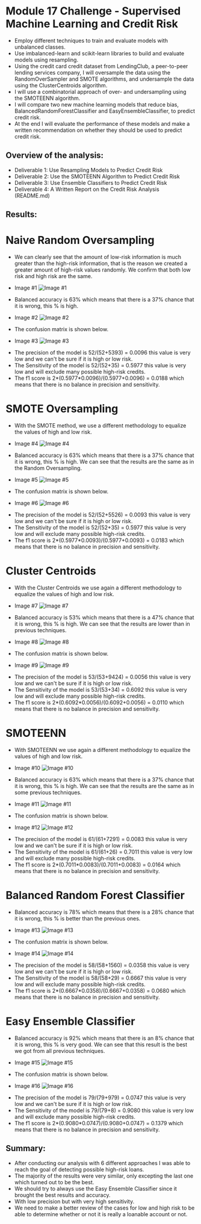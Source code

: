 # Module 17 Challenge - Supervised Machine Learning and Credit Risk
- Employ different techniques to train and evaluate models with unbalanced classes. 
- Use imbalanced-learn and scikit-learn libraries to build and evaluate models using resampling.
- Using the credit card credit dataset from LendingClub, a peer-to-peer lending services company, I will oversample the data using the RandomOverSampler and SMOTE algorithms, and undersample the data using the ClusterCentroids algorithm. 
- I will use a combinatorial approach of over- and undersampling using the SMOTEENN algorithm. 
- I will compare two new machine learning models that reduce bias, BalancedRandomForestClassifier and EasyEnsembleClassifier, to predict credit risk. 
- At the end I will evaluate the performance of these models and make a written recommendation on whether they should be used to predict credit risk.

## Overview of the analysis: 
- Deliverable 1: Use Resampling Models to Predict Credit Risk
- Deliverable 2: Use the SMOTEENN Algorithm to Predict Credit Risk
- Deliverable 3: Use Ensemble Classifiers to Predict Credit Risk
- Deliverable 4: A Written Report on the Credit Risk Analysis (README.md)

## Results: 

# Naive Random Oversampling

- We can clearly see that the amount of low-risk information is much greater than the high-risk information, that is the reason we created a greater amount of high-risk values randomly. We confirm that both low risk and high risk are the same.

* Image #1
![Image #1](https://user-images.githubusercontent.com/95668609/167636228-2fc24bdd-f4e7-4c77-893d-6e82c2769b18.jpg)

- Balanced accuracy is 63% which means that there is a 37% chance that it is wrong, this % is high.

* Image #2
![Image #2](https://user-images.githubusercontent.com/95668609/167636246-685e663e-017b-40fd-ab3a-ddc0ed664b9f.jpg)

- The confusion matrix is shown below.

* Image #3
![Image #3](https://user-images.githubusercontent.com/95668609/167636266-afe4b9c2-c9b7-4253-81b0-437d87b0f53d.jpg)

- The precision of the model is 52/(52+5393) = 0.0096 this value is very low and we can't be sure if it is high or low risk.
- The Sensitivity of the model is 52/(52+35) = 0.5977 this value is very low and will exclude many possible high-risk credits.
- The f1 score is 2*(0.5977*0.0096)/(0.5977+0.0096) = 0.0188 which means that there is no balance in precision and sensitivity.

# SMOTE Oversampling

- With the SMOTE method, we use a different methodology to equalize the values of high and low risk.

* Image #4
![Image #4](https://user-images.githubusercontent.com/95668609/167636288-486d8eea-b005-4d86-9698-c9cde28a7e16.jpg)

- Balanced accuracy is 63% which means that there is a 37% chance that it is wrong, this % is high. We can see that the results are the same as in the Random Oversampling.

* Image #5
![Image #5](https://user-images.githubusercontent.com/95668609/167636300-2daa41f5-57e2-4dd7-a1e8-1507f807239c.jpg)

- The confusion matrix is shown below.

* Image #6
![Image #6](https://user-images.githubusercontent.com/95668609/167636313-a36b0629-7c52-445c-8ca8-41399018c840.jpg)

- The precision of the model is 52/(52+5526) = 0.0093 this value is very low and we can't be sure if it is high or low risk.
- The Sensitivity of the model is 52/(52+35) = 0.5977 this value is very low and will exclude many possible high-risk credits.
- The f1 score is 2*(0.5977*0.0093)/(0.5977+0.0093) = 0.0183 which means that there is no balance in precision and sensitivity.

# Cluster Centroids

- With the Cluster Centroids we use again a different methodology to equalize the values of high and low risk.

* Image #7
![Image #7](https://user-images.githubusercontent.com/95668609/167636328-ee22070c-0c6e-4eb3-9cb4-4c53db4a238d.jpg)

- Balanced accuracy is 53% which means that there is a 47% chance that it is wrong, this % is high. We can see that the results are lower than in previous techniques.

* Image #8
![Image #8](https://user-images.githubusercontent.com/95668609/167636339-ff2d3f03-a146-481c-9f57-0e0408be23e0.jpg)

- The confusion matrix is shown below.

* Image #9
![Image #9](https://user-images.githubusercontent.com/95668609/167636345-005d4f53-26eb-4c3e-aa9a-ba2e2fd346d8.jpg)

- The precision of the model is 53/(53+9424) = 0.0056 this value is very low and we can't be sure if it is high or low risk.
- The Sensitivity of the model is 53/(53+34) = 0.6092 this value is very low and will exclude many possible high-risk credits.
- The f1 score is 2*(0.6092*0.0056)/(0.6092+0.0056) = 0.0110 which means that there is no balance in precision and sensitivity.

# SMOTEENN

- With SMOTEENN we use again a different methodology to equalize the values of high and low risk.

* Image #10
![Image #10](https://user-images.githubusercontent.com/95668609/167636360-add51eca-60f5-4123-9276-4c81c02bda42.jpg)

- Balanced accuracy is 63% which means that there is a 37% chance that it is wrong, this % is high. We can see that the results are the same as in some previous techniques.

* Image #11
![Image #11](https://user-images.githubusercontent.com/95668609/167636366-81e6e109-8d47-43bb-b3ec-649399d1f719.jpg)

- The confusion matrix is shown below.

* Image #12
![Image #12](https://user-images.githubusercontent.com/95668609/167636376-739ae921-9a4a-4bbd-a1b0-187a5303a2d1.jpg)

- The precision of the model is 61/(61+7291) = 0.0083 this value is very low and we can't be sure if it is high or low risk.
- The Sensitivity of the model is 61/(61+26) = 0.7011 this value is very low and will exclude many possible high-risk credits.
- The f1 score is 2*(0.7011*0.0083)/(0.7011+0.0083) = 0.0164 which means that there is no balance in precision and sensitivity.

# Balanced Random Forest Classifier

- Balanced accuracy is 78% which means that there is a 28% chance that it is wrong, this % is better than the previous ones.

* Image #13
![Image #13](https://user-images.githubusercontent.com/95668609/167636391-1034b0fc-fc0d-4e6a-a367-9713e782b920.jpg)

- The confusion matrix is shown below.

* Image #14
![Image #14](https://user-images.githubusercontent.com/95668609/167636406-9dedee9e-2de5-4a4d-bb01-c6891cad3724.jpg)

- The precision of the model is 58/(58+1560) = 0.0358 this value is very low and we can't be sure if it is high or low risk.
- The Sensitivity of the model is 58/(58+29) = 0.6667 this value is very low and will exclude many possible high-risk credits.
- The f1 score is 2*(0.6667*0.0358)/(0.6667+0.0358) = 0.0680 which means that there is no balance in precision and sensitivity.

# Easy Ensemble Classifier

- Balanced accuracy is 92% which means that there is an 8% chance that it is wrong, this % is very good. We can see that this result is the best we got from all previous techniques.

* Image #15
![Image #15](https://user-images.githubusercontent.com/95668609/167636420-f7eaefbe-e7c6-47cb-9a97-66d349ee1880.jpg)

- The confusion matrix is shown below.

* Image #16
![Image #16](https://user-images.githubusercontent.com/95668609/167636430-0650cec7-0329-41ea-865d-1e253a0d54b3.jpg)

- The precision of the model is 79/(79+979) = 0.0747 this value is very low and we can't be sure if it is high or low risk.
- The Sensitivity of the model is 79/(79+8) = 0.9080 this value is very low and will exclude many possible high-risk credits.
- The f1 score is 2*(0.9080*0.0747)/(0.9080+0.0747) = 0.1379 which means that there is no balance in precision and sensitivity.

## Summary: 
- After conducting our analysis with 6 different approaches I was able to reach the goal of detecting possible high-risk loans.
- The majority of the results were very similar, only excepting the last one which turned out to be the best.
- We should try to always use the Easy Ensemble Classifier since it brought the best results and accuracy.
- With low precision but with very high sensitivity.
- We need to make a better review of the cases for low and high risk to be able to determine whether or not it is really a loanable account or not.
    

